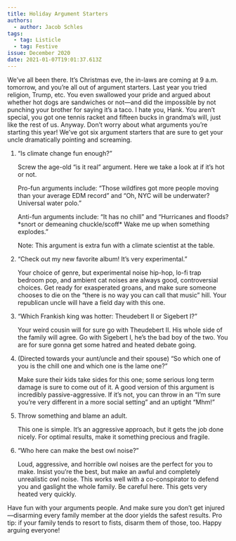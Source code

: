 ```yaml
---
title: Holiday Argument Starters
authors:
  - author: Jacob Schles
tags:
  - tag: Listicle
  - tag: Festive
issue: December 2020
date: 2021-01-07T19:01:37.613Z
---
```

We’ve all been there. It’s Christmas eve, the in-laws are coming at 9 a.m. tomorrow, and you’re all out of argument starters. Last year you tried religion, Trump, etc. You even swallowed your pride and argued about whether hot dogs are sandwiches or not—and did the impossible by not punching your brother for saying it’s a taco. I hate you, Hank. You aren’t special, you got one tennis racket and fifteen bucks in grandma’s will, just like the rest of us. Anyway. Don’t worry about what arguments you’re starting this year! We’ve got six argument starters that are sure to get your uncle dramatically pointing and screaming.

1. “Is climate change fun enough?”

   Screw the age-old “is it real” argument. Here we take a look at if it’s hot or not.

   Pro-fun arguments include: “Those wildfires got more people moving than your average EDM record” and “Oh, NYC will be underwater? Universal water polo.” 

   Anti-fun arguments include: “It has no chill” and “Hurricanes and floods? \*snort or demeaning chuckle/scoff\* Wake me up when something explodes.” 

   Note: This argument is extra fun with a climate scientist at the table.
2. “Check out my new favorite album! It’s very experimental.”

   Your choice of genre, but experimental noise hip-hop, lo-fi trap bedroom pop, and ambient cat noises are always good, controversial choices. Get ready for exasperated groans, and make sure someone chooses to die on the “there is no way you can call that music” hill. Your republican uncle will have a field day with this one.
3. “Which Frankish king was hotter: Theudebert II or Sigebert I?”

   Your weird cousin will for sure go with Theudebert II. His whole side of the family will agree. Go with Sigebert I, he’s the bad boy of the two. You are for sure gonna get some hatred and heated debate going.
4. (Directed towards your aunt/uncle and their spouse) “So which one of you is the chill one and which one is the lame one?”

   Make sure their kids take sides for this one; some serious long term damage is sure to come out of it. A good version of this argument is incredibly passive-aggressive. If it’s not, you can throw in an “I’m sure you’re very different in a more social setting” and an uptight “Mhm!”
5. Throw something and blame an adult.

   This one is simple. It’s an aggressive approach, but it gets the job done nicely. For optimal results, make it something precious and fragile.
6. “Who here can make the best owl noise?”

   Loud, aggressive, and horrible owl noises are the perfect for you to make. Insist you’re the best, but make an awful and completely unrealistic owl noise. This works well with a co-conspirator to defend you and gaslight the whole family. Be careful here. This gets very heated very quickly.

Have fun with your arguments people. And make sure you don’t get injured—disarming every family member at the door yields the safest results. Pro tip: if your family tends to resort to fists, disarm them of those, too. Happy arguing everyone!